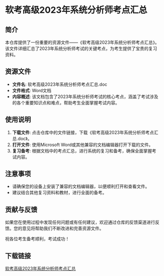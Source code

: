 # 软考高级2023年系统分析师考点汇总

## 简介
本仓库提供了一份重要的资源文件——《软考高级2023年系统分析师考点汇总》。该文件详细汇总了2023年系统分析师考试的关键考点，为考生提供了宝贵的复习资料。

## 资源文件
- **文件名**: 软考高级2023年系统分析师考点汇总.doc
- **文件格式**: Word文档
- **内容概述**: 该文档包含了2023年系统分析师考试的核心考点，涵盖了考试涉及的各个重要知识点和难点，帮助考生全面掌握考试内容。

## 使用说明
1. **下载文件**: 点击仓库中的文件链接，下载《软考高级2023年系统分析师考点汇总.doc》。
2. **打开文件**: 使用Microsoft Word或其他兼容的文档编辑器打开下载的文件。
3. **复习备考**: 根据文档中的考点汇总，进行系统的复习和备考，确保全面掌握考试内容。

## 注意事项
- 请确保您的设备上安装了兼容的文档编辑器，以便顺利打开和查看文件。
- 建议结合其他复习资料和教材，进行全面的备考。

## 贡献与反馈
如果您在使用过程中发现任何问题或有任何建议，欢迎通过仓库的反馈渠道进行反馈。您的意见将帮助我们不断改进和完善资源文件。

祝各位考生备考顺利，考试成功！

## 下载链接

[软考高级2023年系统分析师考点汇总](https://pan.quark.cn/s/ad5839ad1e15)
